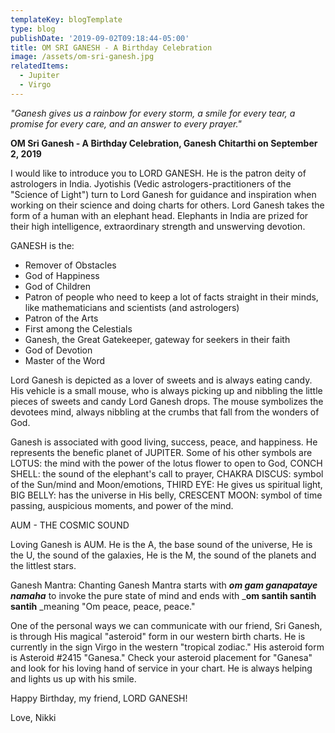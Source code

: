 ```yaml
---
templateKey: blogTemplate
type: blog
publishDate: '2019-09-02T09:18:44-05:00'
title: OM SRI GANESH - A Birthday Celebration
image: /assets/om-sri-ganesh.jpg
relatedItems:
  - Jupiter
  - Virgo
---
```

_"Ganesh gives us a rainbow for every storm, a smile for every tear, a promise for every care, and an answer to every prayer."_

**OM Sri Ganesh - A Birthday Celebration, Ganesh Chitarthi on September 2, 2019**

I would like to introduce you to LORD GANESH.  He is the patron deity of astrologers in India.  Jyotishis (Vedic astrologers-practitioners of the "Science of Light") turn to Lord Ganesh for guidance and inspiration when working on their science and doing charts for others.  Lord Ganesh takes the form of a human with an elephant head.  Elephants in India are prized for their high intelligence, extraordinary strength and unswerving devotion.

GANESH is the:

* Remover of Obstacles
* God of Happiness
* God of Children
* Patron of people who need to keep a lot of facts straight in their minds, like mathematicians and scientists (and astrologers)
* Patron of the Arts
* First among the Celestials
* Ganesh, the Great Gatekeeper, gateway for seekers in their faith
* God of Devotion
* Master of the Word

Lord Ganesh is depicted as a lover of sweets and is always eating candy.  His vehicle is a small mouse, who is always picking up and nibbling the little pieces of sweets and candy Lord Ganesh drops.  The mouse symbolizes the devotees mind, always nibbling at the crumbs that fall from the wonders of God.

Ganesh is associated with good living, success, peace, and happiness.  He represents the benefic planet of JUPITER.  Some of his other symbols are LOTUS: the mind with the power of the lotus flower to open to God, CONCH SHELL: the sound of the elephant's call to prayer, CHAKRA DISCUS: symbol of the Sun/mind and Moon/emotions, THIRD EYE: He gives us spiritual light, BIG BELLY: has the universe in His belly, CRESCENT MOON: symbol of time passing, auspicious moments, and power of the mind.

AUM - THE COSMIC SOUND

Loving Ganesh is AUM.  He is the A, the base sound of the universe, He is the U, the sound of the galaxies, He is the M, the sound of the planets and the littlest stars.

Ganesh Mantra:  Chanting Ganesh Mantra starts with _**om gam ganapataye namaha**_ to invoke the pure state of mind and ends with _**om santih santih santih** _meaning "Om peace, peace, peace."

One of the personal ways we can communicate with our friend, Sri Ganesh, is through His magical "asteroid" form in our western birth charts.  He is currently in the sign Virgo in the western "tropical zodiac."  His asteroid form is Asteroid #2415 "Ganesa."  Check your asteroid placement for "Ganesa" and look for his loving hand of service in your chart.  He is always helping and lights us up with his smile.  

Happy Birthday, my friend, LORD GANESH!

Love, Nikki
